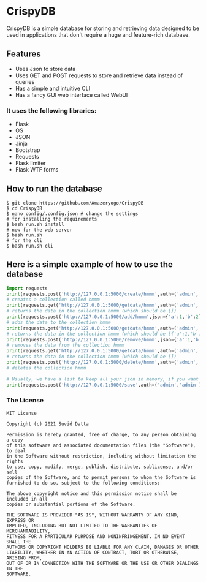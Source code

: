 # CrispyDB
CrispyDB is a simple database for storing and retrieving data designed to be used in applications that don't require a huge and feature-rich database.

## Features
* Uses Json to store data
* Uses GET and POST requests to store and retrieve data instead of queries
* Has a simple and intuitive CLI
* Has a fancy GUI web interface called WebUI



### It uses the following libraries:
* Flask
* OS
* JSON
* Jinja
* Bootstrap
* Requests
* Flask limiter
* Flask WTF forms



## How to run the database
```shell
$ git clone https://github.com/Amazeryogo/CrispyDB
$ cd CrispyDB
$ nano config/.config.json # change the settings
# for installing the requirements
$ bash run.sh install
# now for the web server
$ bash run.sh
# for the cli
$ bash run.sh cli
```



## Here is a simple example of how to use the database
```python
import requests
print(requests.post('http://127.0.0.1:5000/create/hmmm',auth=('admin','admin')).text)
# creates a collection called hmmm
print(requests.get('http://127.0.0.1:5000/getdata/hmmm',auth=('admin','admin')).text)
# returns the data in the collection hmmm (which should be [])
print(requests.post('http://127.0.0.1:5000/add/hmmm',json={'a':1,'b':2},auth=('admin','admin')).text)
# adds the data to the collection hmmm
print(requests.get('http://127.0.0.1:5000/getdata/hmmm',auth=('admin','admin')).text)
# returns the data in the collection hmmm (which should be [{'a':1,'b':2}])
print(requests.post('http://127.0.0.1:5000/remove/hmmm',json={'a':1,'b':2},auth=('admin','admin')).text)
# removes the data from the collection hmmm
print(requests.get('http://127.0.0.1:5000/getdata/hmmm',auth=('admin','admin')).text)
# returns the data in the collection hmmm (which should be [])
print(requests.post('http://127.0.0.1:5000/delete/hmmm',auth=('admin','admin')).text)
# deletes the collection hmmm

# Usually, we have a list to keep all your json in memory, if you want to save your data, you must send a request to /save
print(requests.post('http://127.0.0.1:5000/save',auth=('admin','admin')).text)
```
### The License
```
MIT License

Copyright (c) 2021 Suvid Datta

Permission is hereby granted, free of charge, to any person obtaining a copy
of this software and associated documentation files (the "Software"), to deal
in the Software without restriction, including without limitation the rights
to use, copy, modify, merge, publish, distribute, sublicense, and/or sell
copies of the Software, and to permit persons to whom the Software is
furnished to do so, subject to the following conditions:

The above copyright notice and this permission notice shall be included in all
copies or substantial portions of the Software.

THE SOFTWARE IS PROVIDED "AS IS", WITHOUT WARRANTY OF ANY KIND, EXPRESS OR
IMPLIED, INCLUDING BUT NOT LIMITED TO THE WARRANTIES OF MERCHANTABILITY,
FITNESS FOR A PARTICULAR PURPOSE AND NONINFRINGEMENT. IN NO EVENT SHALL THE
AUTHORS OR COPYRIGHT HOLDERS BE LIABLE FOR ANY CLAIM, DAMAGES OR OTHER
LIABILITY, WHETHER IN AN ACTION OF CONTRACT, TORT OR OTHERWISE, ARISING FROM,
OUT OF OR IN CONNECTION WITH THE SOFTWARE OR THE USE OR OTHER DEALINGS IN THE
SOFTWARE.
```